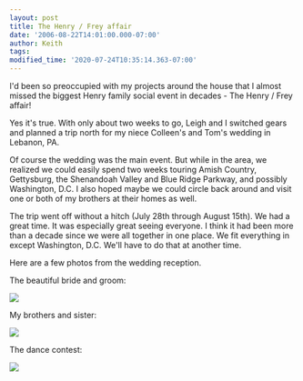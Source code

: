 ```yaml
---
layout: post
title: The Henry / Frey affair
date: '2006-08-22T14:01:00.000-07:00'
author: Keith
tags:
modified_time: '2020-07-24T10:35:14.363-07:00'
---
```

I'd been so preoccupied with my projects around the house that I almost
missed the biggest Henry family social event in decades - The Henry /
Frey affair!

Yes it's true. With only about two weeks to go, Leigh and I switched
gears and planned a trip north for my niece Colleen's and Tom's wedding
in Lebanon, PA.

Of course the wedding was the main event. But while in the area, we
realized we could easily spend two weeks touring Amish Country,
Gettysburg, the Shenandoah Valley and Blue Ridge Parkway, and possibly
Washington, D.C. I also hoped maybe we could circle back around and
visit one or both of my brothers at their homes as well.

The trip went off without a hitch (July 28th through August 15th). We
had a great time. It was especially great seeing everyone. I think it
had been more than a decade since we were all together in one place. We
fit everything in except Washington, D.C. We'll have to do that at
another time.

Here are a few photos from the wedding reception.

The beautiful bride and groom:

[![]({{site.baseurl}}/assets/images/IMG_3086.jpg)]({{site.baseurl}}/assets/images/IMG_3086.jpg)

My brothers and sister:

[![]({{site.baseurl}}/assets/images/IMG_3110.jpg)]({{site.baseurl}}/assets/images/IMG_3110.jpg)

The dance contest:

[![]({{site.baseurl}}/assets/images/IMG_3102.jpg)]({{site.baseurl}}/assets/images/IMG_3102.jpg)

